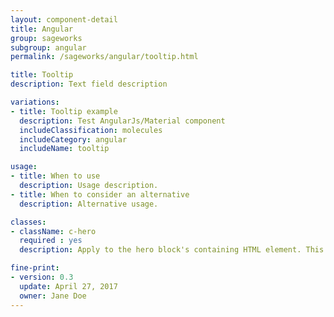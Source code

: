 ```yaml
---
layout: component-detail
title: Angular
group: sageworks
subgroup: angular
permalink: /sageworks/angular/tooltip.html

title: Tooltip
description: Text field description

variations:
- title: Tooltip example
  description: Test AngularJs/Material component
  includeClassification: molecules
  includeCategory: angular
  includeName: tooltip

usage:
- title: When to use
  description: Usage description.
- title: When to consider an alternative
  description: Alternative usage.

classes:
- className: c-hero
  required : yes
  description: Apply to the hero block's containing HTML element. This class sets up the background-image handling and text color for the unit. The `c-hero` element should have just one immediate child, the `c-hero__body` element. Note, too, that the unit's hero image should be applied as a background image to this `c-hero` element.

fine-print:
- version: 0.3
  update: April 27, 2017
  owner: Jane Doe
---
```

